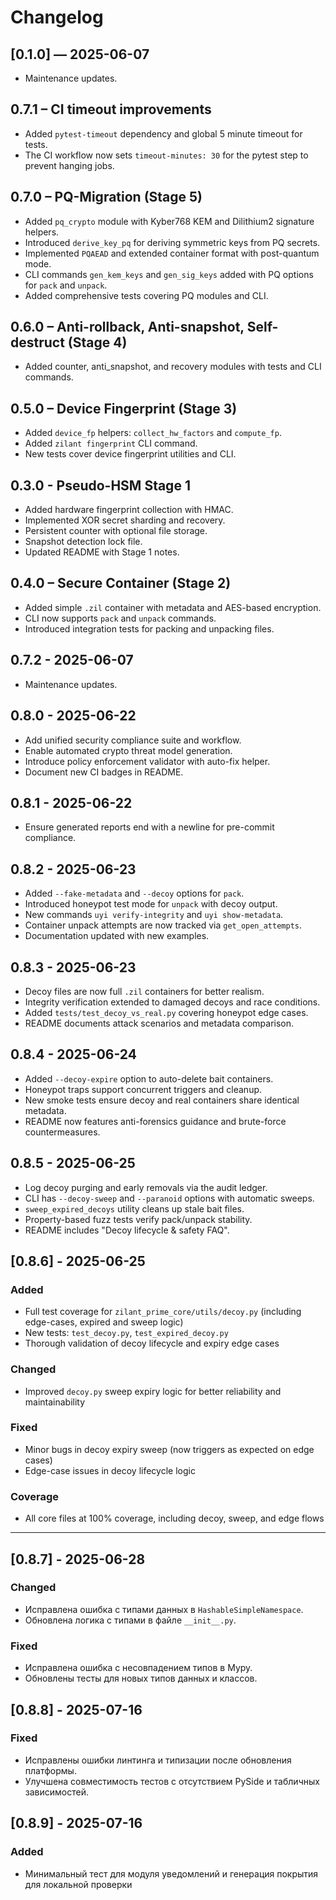 # Changelog
## [0.1.0] — 2025-06-07
- Maintenance updates.

## 0.7.1 – CI timeout improvements
- Added `pytest-timeout` dependency and global 5 minute timeout for tests.
- The CI workflow now sets `timeout-minutes: 30` for the pytest step to
  prevent hanging jobs.

## 0.7.0 – PQ-Migration (Stage 5)
- Added `pq_crypto` module with Kyber768 KEM and Dilithium2 signature helpers.
- Introduced `derive_key_pq` for deriving symmetric keys from PQ secrets.
- Implemented `PQAEAD` and extended container format with post-quantum mode.
- CLI commands `gen_kem_keys` and `gen_sig_keys` added with PQ options for `pack` and `unpack`.
- Added comprehensive tests covering PQ modules and CLI.
## 0.6.0 – Anti-rollback, Anti-snapshot, Self-destruct (Stage 4)
- Added counter, anti_snapshot, and recovery modules with tests and CLI commands.


## 0.5.0 – Device Fingerprint (Stage 3)
- Added `device_fp` helpers: `collect_hw_factors` and `compute_fp`.
- Added `zilant fingerprint` CLI command.
- New tests cover device fingerprint utilities and CLI.

## 0.3.0 - Pseudo-HSM Stage 1
- Added hardware fingerprint collection with HMAC.
- Implemented XOR secret sharding and recovery.
- Persistent counter with optional file storage.
- Snapshot detection lock file.
- Updated README with Stage 1 notes.

## 0.4.0 – Secure Container (Stage 2)
- Added simple `.zil` container with metadata and AES-based encryption.
- CLI now supports `pack` and `unpack` commands.
- Introduced integration tests for packing and unpacking files.
## 0.7.2 - 2025-06-07
- Maintenance updates.

## 0.8.0 - 2025-06-22
- Add unified security compliance suite and workflow.
- Enable automated crypto threat model generation.
- Introduce policy enforcement validator with auto-fix helper.
- Document new CI badges in README.
## 0.8.1 - 2025-06-22
- Ensure generated reports end with a newline for pre-commit compliance.

## 0.8.2 - 2025-06-23
- Added `--fake-metadata` and `--decoy` options for `pack`.
- Introduced honeypot test mode for `unpack` with decoy output.
- New commands `uyi verify-integrity` and `uyi show-metadata`.
- Container unpack attempts are now tracked via `get_open_attempts`.
- Documentation updated with new examples.

## 0.8.3 - 2025-06-23
- Decoy files are now full `.zil` containers for better realism.
- Integrity verification extended to damaged decoys and race conditions.
- Added `tests/test_decoy_vs_real.py` covering honeypot edge cases.
- README documents attack scenarios and metadata comparison.

## 0.8.4 - 2025-06-24
- Added `--decoy-expire` option to auto-delete bait containers.
- Honeypot traps support concurrent triggers and cleanup.
- New smoke tests ensure decoy and real containers share identical metadata.
- README now features anti-forensics guidance and brute-force countermeasures.

## 0.8.5 - 2025-06-25
- Log decoy purging and early removals via the audit ledger.
- CLI has `--decoy-sweep` and `--paranoid` options with automatic sweeps.
- `sweep_expired_decoys` utility cleans up stale bait files.
- Property-based fuzz tests verify pack/unpack stability.
- README includes "Decoy lifecycle & safety FAQ".

## [0.8.6] - 2025-06-25

### Added
- Full test coverage for `zilant_prime_core/utils/decoy.py` (including edge-cases, expired and sweep logic)
- New tests: `test_decoy.py`, `test_expired_decoy.py`
- Thorough validation of decoy lifecycle and expiry edge cases

### Changed
- Improved `decoy.py` sweep expiry logic for better reliability and maintainability

### Fixed
- Minor bugs in decoy expiry sweep (now triggers as expected on edge cases)
- Edge-case issues in decoy lifecycle logic

### Coverage
- All core files at 100% coverage, including decoy, sweep, and edge flows

---
## [0.8.7] - 2025-06-28
### Changed
- Исправлена ошибка с типами данных в `HashableSimpleNamespace`.
- Обновлена логика с типами в файле `__init__.py`.

### Fixed
- Исправлена ошибка с несовпадением типов в Mypy.
- Обновлены тесты для новых типов данных и классов.

## [0.8.8] - 2025-07-16
### Fixed
- Исправлены ошибки линтинга и типизации после обновления платформы.
- Улучшена совместимость тестов с отсутствием PySide и табличных зависимостей.

## [0.8.9] - 2025-07-16
### Added
- Минимальный тест для модуля уведомлений и генерация покрытия для локальной проверки
